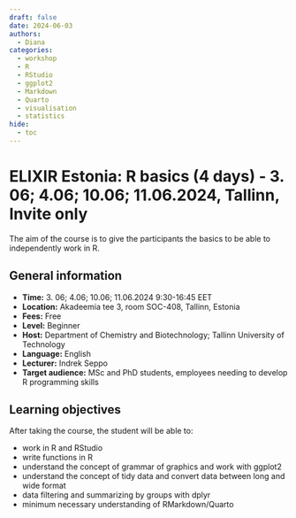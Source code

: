 ```yaml
---
draft: false
date: 2024-06-03
authors:
  - Diana
categories:
  - workshop
  - R 
  - RStudio
  - ggplot2
  - Markdown
  - Quarto
  - visualisation
  - statistics
hide:
  - toc
---
```


# ELIXIR Estonia: R basics (4 days) - 3. 06; 4.06;  10.06; 11.06.2024, Tallinn, Invite only

The aim of the course is to give the participants the basics to be able to independently work in R.

<!-- more -->
## General information 

* __Time:__ 3. 06; 4.06;  10.06; 11.06.2024 9:30-16:45 EET
* __Location:__ Akadeemia tee 3, room SOC-408, Tallinn, Estonia
* __Fees:__ Free
* __Level:__ Beginner 
* __Host:__ Department of Chemistry and Biotechnology; Tallinn University of Technology
* __Language:__ English
* __Lecturer:__ Indrek Seppo
* __Target audience:__ MSc and PhD students, employees needing to develop R programming skills

## Learning objectives

After taking the course, the student will be able to:

- work in R and RStudio
- write functions in R
- understand the concept of grammar of graphics and work with ggplot2
- understand the concept of tidy data and convert data between long and wide format
- data filtering and summarizing by groups with dplyr
- minimum necessary understanding of RMarkdown/Quarto